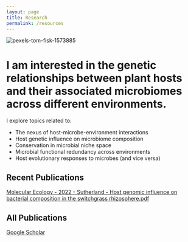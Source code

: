 ```yaml
---
layout: page
title: Research
permalink: /resources
---
```


![pexels-tom-fisk-1573885](https://user-images.githubusercontent.com/46527606/178757734-e92763ef-5695-4778-ad13-8ffb07f991fe.jpg)
  
I am interested in the genetic relationships between plant hosts and their associated microbiomes across different environments.
=====

I explore topics related to:

* The nexus of host-microbe-environment interactions
* Host genetic influence on microbiome composition
* Conservation in microbial niche space 
* Microbial functional redundancy across environments
* Host evolutionary responses to microbes (and vice versa)  

Recent Publications
------------------

[Molecular Ecology - 2022 - Sutherland - Host genomic influence on bacterial composition in the switchgrass rhizosphere.pdf](https://github.com/jeremysutherland/jeremysutherland.github.io/files/9098613/Molecular.Ecology.-.2022.-.Sutherland.-.Host.genomic.influence.on.bacterial.composition.in.the.switchgrass.rhizosphere.pdf)

All Publications
------------------

[Google Scholar](https://scholar.google.com/citations?hl=en&user=fNlmqGwAAAAJ)
